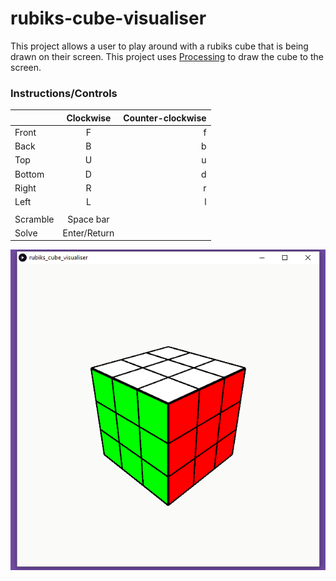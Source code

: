 # rubiks-cube-visualiser

This project allows a user to play around with a rubiks cube that is being drawn on their screen. This 
project uses [Processing](https://processing.org/) to draw the cube to the screen. 

### Instructions/Controls

|               | Clockwise     | Counter-clockwise  |
| ------------- |:-------------:| -----:|
| Front         | F             | f     |
| Back          | B             | b     |
| Top           | U             | u     |
| Bottom        | D             | d     |
| Right         | R             | r     |
| Left          | L             | l     |
|               |               |       |
| Scramble      | Space bar     |       |
| Solve         | Enter/Return  |       |

![GIF of rubiks cube visualiser](data/example.gif)
